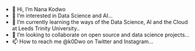 - 👋 Hi, I’m Nana Kodwo 
- 👀 I’m interested in Data Science and AI...
- 🌱 I’m currently learning the ways of the Data Science, AI and the Cloud at Leeds Trinity University..
- 💞️ I’m looking to collaborate on open source and data science projects...
- 📫 How to reach me @k0Dwo on Twitter and Instagram...

<!---
k0Dwo/k0Dwo is a ✨ special ✨ repository because its `README.md` (this file) appears on your GitHub profile.
You can click the Preview link to take a look at your changes.
--->
